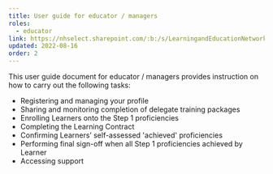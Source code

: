 ```yaml
---
title: User guide for educator / managers
roles:
  - educator
link: https://nhselect.sharepoint.com/:b:/s/LearningandEducationNetworks/DSP/ET7CIZa1P9hDjYWp0dc2iawBAyyjGrFcVLWbgPpXR7CT_w
updated: 2022-08-16
order: 2
---
```

This user guide document for educator / managers provides instruction on how to carry out the following tasks:

- Registering and managing your profile
- Sharing and monitoring completion of delegate training packages​
- Enrolling Learners onto the Step 1 proficiencies
- Completing the Learning Contract​
- Confirming Learners’ self-assessed 'achieved' proficiencies
- Performing final sign-off when all Step 1 proficiencies achieved by Learner
- Accessing support​